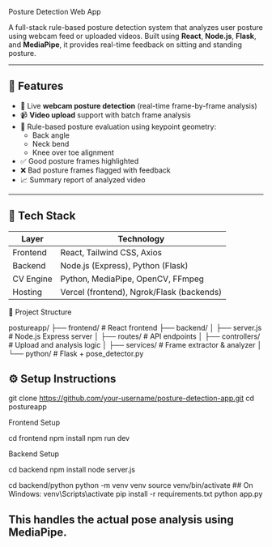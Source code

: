 Posture Detection Web App

A full-stack rule-based posture detection system that analyzes user posture using webcam feed or uploaded videos. Built using **React**, **Node.js**, **Flask**, and **MediaPipe**, it provides real-time feedback on sitting and standing posture.

---

## 🚀 Features

- 🎥 Live **webcam posture detection** (real-time frame-by-frame analysis)
- 📹 **Video upload** support with batch frame analysis
- 🧠 Rule-based posture evaluation using keypoint geometry:
  - Back angle
  - Neck bend
  - Knee over toe alignment
- ✅ Good posture frames highlighted
- ❌ Bad posture frames flagged with feedback
- 📈 Summary report of analyzed video

---

## 🧱 Tech Stack

| Layer     | Technology                                 |
|-----------|--------------------------------------------|
| Frontend  | React, Tailwind CSS, Axios                 |
| Backend   | Node.js (Express), Python (Flask)          |
| CV Engine | Python, MediaPipe, OpenCV, FFmpeg          |
| Hosting   | Vercel (frontend), Ngrok/Flask (backends)  |

📂 Project Structure

postureapp/
├── frontend/ # React frontend
├── backend/
│ ├── server.js # Node.js Express server
│ ├── routes/ # API endpoints
│ ├── controllers/ # Upload and analysis logic
│ ├── services/ # Frame extractor & analyzer
│ └── python/ # Flask + pose_detector.py

## ⚙️ Setup Instructions

git clone https://github.com/your-username/posture-detection-app.git
cd postureapp

Frontend Setup

cd frontend
npm install
npm run dev

Backend Setup

cd backend
npm install
node server.js

cd backend/python
python -m venv venv
source venv/bin/activate    ## On Windows: venv\Scripts\activate
pip install -r requirements.txt
python app.py
## This handles the actual pose analysis using MediaPipe.


